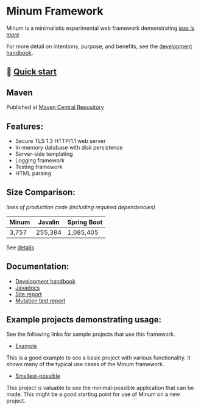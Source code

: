 Minum Framework
===============

Minum is a minimalistic experimental web framework demonstrating [_less is more_](http://mcfunley.com/choose-boring-technology)

For more detail on intentions, purpose, and benefits, see the
[development handbook](docs/development_handbook.md).


## 🚀 [Quick start](docs/quick_start.md)


Maven
-----

Published at [Maven Central Repository](https://central.sonatype.com/artifact/com.renomad/minum)

Features:
--------

- Secure TLS 1.3 HTTP/1.1 web server
- In-memory database with disk persistence
- Server-side templating
- Logging framework
- Testing framework
- HTML parsing

Size Comparison:
----------------

_lines of production code (including required dependencies)_

| Minum | Javalin | Spring Boot |
|-------|---------|-------------|
| 3,757 | 255,384 | 1,085,405   |

See [details](docs/size_comparisons.md)

Documentation:
--------------

* [Development handbook](docs/development_handbook.md)
* [Javadocs](https://byronka.github.io/javadoc/)
* [Site report](https://byronka.github.io/site/)
* [Mutation test report](https://byronka.github.io/pit-reports)


Example projects demonstrating usage:
-------------------------------------

See the following links for sample projects that use this framework.

- [Example](https://github.com/byronka/minum_usage_example_mvn) 

This is a good example to see a basic project with various functionality. It
shows many of the typical use cases of the Minum framework.

- [Smallest-possible](https://github.com/byronka/minum_usage_example_smaller)

This project is valuable to see the minimal-possible application that can
be made.  This might be a good starting point for use of Minum on a new project.
